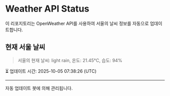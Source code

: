 
# Weather API Status

이 리포지토리는 OpenWeather API를 사용하여 서울의 날씨 정보를 자동으로 업데이트합니다.

## 현재 서울 날씨
> 서울의 현재 날씨: light rain, 온도: 21.45°C, 습도: 94%

⏳ 업데이트 시간: 2025-10-05 07:38:26 (UTC)

---
자동 업데이트 봇에 의해 관리됩니다.
